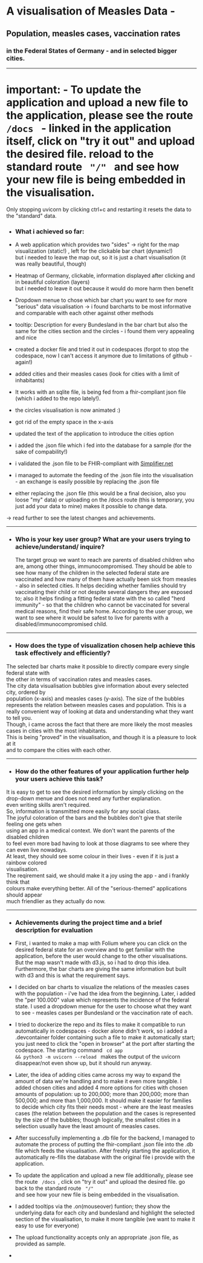 # A visualisation of Measles Data - 
## Population, measles cases, vaccination rates
### in the Federal States of Germany - and in selected bigger cities.

---------------------

# important: - To update the application and upload a new file to the application, please see the route <code> /docs </code> - linked in the application itself, click on "try it out" and upload the desired file. reload to the standard route <code> "/" </code> and see how your new file is being embedded in the visualisation.

Only stopping uvicorn by clicking ctrl+c and restarting it resets the data to the "standard" data. 


- ### What i achieved so far:

- A web application which provides two "sides" -> right for the map visualization (static!) , left for the clickable bar chart (dynamic!) <br>
but i needed to leave the map out, so it is just a chart visualisation (it was really beautiful, though)

- Heatmap of Germany, clickable, information displayed after clicking and in beautiful coloration (layers) <br>
  but i needed to leave it out because it would do more harm then benefit 
- Dropdown menue to chose which bar chart you want to see for more "serious" data visualisation -> i found barcharts to be most informative and comparable with each other against other methods
- tooltip: Description for every Bundesland in the bar chart but also the same for the cities section and the circles - i found them very appealing and nice 
- created a docker file and tried it out in codespaces (forgot to stop the codespace, now I can't access it anymore due to limitations of github - again!)
- added cities and their measles cases (look for cities with a limit of inhabitants) 
- It works with an sqlite file, is being fed from a fhir-compliant json file (which i added to the repo lately!).
- the circles visualisation is now animated :)
- got rid of the empty space in the x-axis
- updated the text of the application to introduce the cities option
- i added the .json file which i fed into the database for a sample (for the sake of compability!)
- i validated the .json file to be FHIR-compliant with [Simplifier.net](https://simplifier.net/validate)
- i managed to automate the feeding of the .json file into the visualisation - an exchange is easily possible by replacing the .json file
- either replacing the .json file (this would be a final decision, also you loose "my" data) or uploading on the /docs route (this is temporary, you just add your data to mine) makes it possible to change data. 

-> read further to see the latest changes and achievements.

------
- ### Who is your key user group? What are your users trying to achieve/understand/ inquire?
  The target group we want to reach are parents of disabled children who are, among other things, immunocompromised. They should be able to see how many of the children in the selected federal state are vaccinated and how many of them have actually been sick from measles - also in selected cities. It helps deciding whether families should try vaccinating their child or not despite several dangers they are exposed to; also it helps finding a fitting federal state with the so called "herd immunity" - so that the children who cannot be vaccinated for several medical reasons, find their safe home.
According to the user group, we want to see where it would be safest to live
  for parents with a disabled/immunocompromised child.

-----

- ### How does the type of visualization chosen help achieve this task effectively and efficiently?
The selected bar charts make it possible to directly compare every single federal state with<br>
the other in terms of vaccination rates and measles cases.<br>
The city data visualisation bubbles give information about every selected city, ordered by <br>
population (x-axis) and measles cases (y-axis). The size of the bubbles <br>
 represents the relation between measles cases and population.
This is a really convenient way of looking at data and understanding what they want to tell you. <br>
Though, i came across the fact that there are more likely the most measles cases in cities with the most inhabitants. <br>
This is being "proved" in the visualisation, and though it is a pleasure to look at it <br>
and to compare the cities with each other.


------

- ### How do the other features of your application further help your users achieve this task?
It is easy to get to see the desired information by simply clicking on the drop-down menue and does not need any further explanation.
<br> even writing skills aren't required. <br>
So, information is transmitted more easily for any social class. <br>
The joyful coloration of the bars and the bubbles don't give that sterile feeling one gets when <br>
using an app in a medical context. We don't want the parents of the disabled children <br>
to feel even more bad having to look at those diagrams to see where they can even live nowadays.<br>
At least, they should see some colour in their lives - even if it is just a rainbow colored <br>
visualisation. <br>
The reqirement said, we should make it a joy using the app - and i frankly think that <br>
colours make everything better. All of the "serious-themed" applications should appear <br>
much friendlier as they actually do now. 

---------

- ### Achievements during the project time and a brief description for evaluation

- First, i wanted to make a map with Folium where you can click on the desired federal state for an overview and to get familiar with the application, before the user would change to the other visualisations. But the map wasn't made with d3.js, so i had to drop this idea. Furthermore, the bar charts are giving the same information but built with d3 and this is what the requirement says.
- I decided on bar charts to visualize the relations of the measles cases with the population - i've had the idea from the beginning. Later, i added the "per 100.000" value which represents the incidence of the federal state. I used a dropdown menue for the user to choose what they want to see - measles cases per Bundesland or the vaccination rate of each.
- I tried to dockerize the repo and its files to make it compatible to run automatically in codespaces - docker alone didn't work, so i added a .devcontainer folder containing such a file to make it automatically start; you just need to click the "open in browser" at the port after starting the codespace. The starting command <code> cd app && python3 -m uvicorn --reload </code> makes the output of the uvicorn disappear/not even show up, but it should run anyway.
- Later, the idea of adding cities came across my way to expand the amount of data we're handling and to make it even more tangible. I added chosen cities and added 4 more options for cities with chosen amounts of population: up to 200,000; more than 200,000; more than 500,000; and more than 1,000,000. It should make it easier for families to decide which city fits their needs most - where are the least measles cases (the relation between the population and the cases is represented by the size of the bubbles; though logically, the smallest cities in a selection usually have the least amount of measles cases.
- After successfully implementing a .db file for the backend, I managed to automate the process of putting the fhir-compliant .json file into the .db file which feeds the visualisation. After freshly starting the application, it automatically re-fills the database with the original file i provide with the application.
- To update the application and upload a new file additionally, please see the route <code> /docs </code>, click on "try it out" and upload the desired file. go back to the standard route <code> "/" </code> and see how your new file is being embedded in the visualisation.
- I added tooltips via the .on(mouseover) funtion; they show the underlying data for each city and bundesland and highlight the selected section of the visualisation, to make it more tangible (we want to make it easy to use for everyone)
- The upload functionality accepts only an appropriate .json file, as provided as sample.
- 
